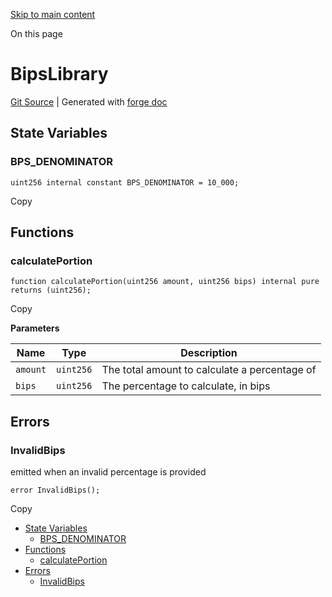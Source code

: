 [Skip to main content](https://docs.uniswap.org/contracts/v4/reference/core/libraries/BipsLibrary#)

On this page

# BipsLibrary

[Git Source](https://github.com/Uniswap/v4-core/blob/1141642f8ba4665a50660886a8a8401526677045/src/libraries/BipsLibrary.sol)
\| Generated with [forge doc](https://book.getfoundry.sh/reference/forge/forge-doc)

## State Variables [​](https://docs.uniswap.org/contracts/v4/reference/core/libraries/BipsLibrary\#state-variables "Direct link to heading")

### BPS\_DENOMINATOR [​](https://docs.uniswap.org/contracts/v4/reference/core/libraries/BipsLibrary\#bps_denominator "Direct link to heading")

```codeBlockLines_mRuA
uint256 internal constant BPS_DENOMINATOR = 10_000;

```

Copy

## Functions [​](https://docs.uniswap.org/contracts/v4/reference/core/libraries/BipsLibrary\#functions "Direct link to heading")

### calculatePortion [​](https://docs.uniswap.org/contracts/v4/reference/core/libraries/BipsLibrary\#calculateportion "Direct link to heading")

```codeBlockLines_mRuA
function calculatePortion(uint256 amount, uint256 bips) internal pure returns (uint256);

```

Copy

**Parameters**

| Name | Type | Description |
| --- | --- | --- |
| `amount` | `uint256` | The total amount to calculate a percentage of |
| `bips` | `uint256` | The percentage to calculate, in bips |

## Errors [​](https://docs.uniswap.org/contracts/v4/reference/core/libraries/BipsLibrary\#errors "Direct link to heading")

### InvalidBips [​](https://docs.uniswap.org/contracts/v4/reference/core/libraries/BipsLibrary\#invalidbips "Direct link to heading")

emitted when an invalid percentage is provided

```codeBlockLines_mRuA
error InvalidBips();

```

Copy

- [State Variables](https://docs.uniswap.org/contracts/v4/reference/core/libraries/BipsLibrary#state-variables)
  - [BPS\_DENOMINATOR](https://docs.uniswap.org/contracts/v4/reference/core/libraries/BipsLibrary#bps_denominator)
- [Functions](https://docs.uniswap.org/contracts/v4/reference/core/libraries/BipsLibrary#functions)
  - [calculatePortion](https://docs.uniswap.org/contracts/v4/reference/core/libraries/BipsLibrary#calculateportion)
- [Errors](https://docs.uniswap.org/contracts/v4/reference/core/libraries/BipsLibrary#errors)
  - [InvalidBips](https://docs.uniswap.org/contracts/v4/reference/core/libraries/BipsLibrary#invalidbips)